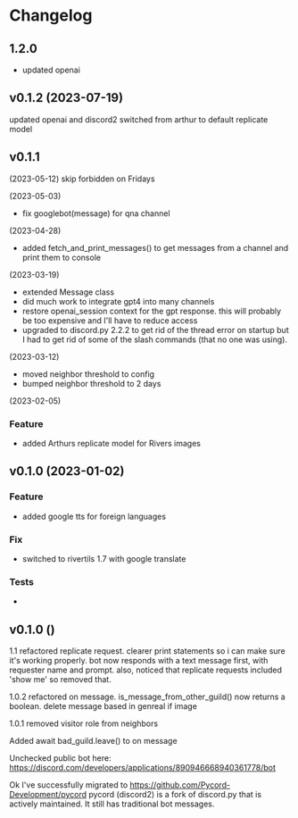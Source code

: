 # Changelog

<!--next-version-placeholder-->

## 1.2.0
- updated openai 

## v0.1.2 (2023-07-19)
updated openai and discord2
switched from arthur to default replicate model
## v0.1.1 

(2023-05-12)
skip forbidden on Fridays

(2023-05-03)
- fix googlebot(message) for qna channel

(2023-04-28)
- added fetch_and_print_messages() to get messages from a channel and print them to console

(2023-03-19)
- extended Message class
- did much work to integrate gpt4 into many channels
- restore openai_session context for the gpt response. this will probably be too expensive and I'll have to reduce access
- upgraded to discord.py 2.2.2 to get rid of the thread error on startup but I had to get rid of some of the slash commands (that no one was using).

(2023-03-12)
- moved neighbor threshold to config
- bumped neighbor threshold to 2 days

(2023-02-05)

### Feature

- added Arthurs replicate model for Rivers images

## v0.1.0 (2023-01-02)

### Feature

- added google tts for foreign languages

### Fix

- switched to rivertils 1.7 with google translate


### Tests

- 

## v0.1.0 ()




1.1
refactored replicate request.
clearer print statements so i can make sure it's working properly.
bot now responds with a text message first, with requester name and prompt.
also, noticed that replicate requests included 'show me' so removed that.

1.0.2
refactored on message.
is_message_from_other_guild() now returns a boolean.
delete message based in genreal if image


1.0.1
removed visitor role from neighbors

Added await bad_guild.leave() to on message

Unchecked public bot here:
https://discord.com/developers/applications/890946668940361778/bot

Ok I've successfully migrated to 
https://github.com/Pycord-Development/pycord
pycord (discord2) is a fork of discord.py that is actively maintained.
It still has traditional bot messages.
